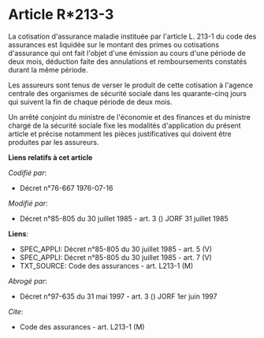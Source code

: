 # Article R*213-3

La cotisation d'assurance maladie instituée par l'article L. 213-1 du code des assurances est liquidée sur le montant des
primes ou cotisations d'assurance qui ont fait l'objet d'une émission au cours d'une période de deux mois, déduction faite
des annulations et remboursements constatés durant la même période.

Les assureurs sont tenus de verser le produit de cette cotisation à l'agence centrale des organismes de sécurité sociale dans
les quarante-cinq jours qui suivent la fin de chaque période de deux mois.

Un arrêté conjoint du ministre de l'économie et des finances et du ministre chargé de la sécurité sociale fixe les modalités
d'application du présent article et précise notamment les pièces justificatives qui doivent être produites par les assureurs.

**Liens relatifs à cet article**

_Codifié par_:

  - Décret n°76-667 1976-07-16

_Modifié par_:

  - Décret n°85-805 du 30 juillet 1985 - art. 3 () JORF 31 juillet 1985

**Liens**:

  - SPEC_APPLI: Décret n°85-805 du 30 juillet 1985 - art. 5 (V)
  - SPEC_APPLI: Décret n°85-805 du 30 juillet 1985 - art. 7 (V)
  - TXT_SOURCE: Code des assurances - art. L213-1 (M)

_Abrogé par_:

  - Décret n°97-635 du 31 mai 1997 - art. 3 () JORF 1er juin 1997

_Cite_:

  - Code des assurances - art. L213-1 (M)
